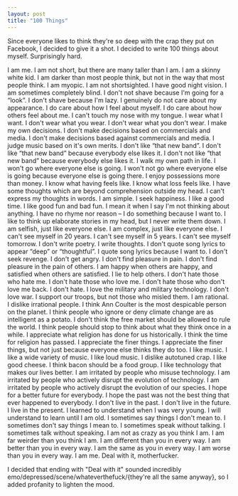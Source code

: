 ```yaml
---
layout: post
title: "100 Things"
---
```


Since everyone likes to think they're so deep with the crap they put on Facebook, I decided to give it a shot. I decided to write 100 things about myself. Surprisingly hard.

I am me.
I am not short, but there are many taller than I am.
I am a skinny white kid.
I am darker than most people think, but not in the way that most people think.
I am myopic.
I am not shortsighted.
I have good night vision.
I am sometimes completely blind.
I don't not shave because I'm going for a “look”.
I don't shave because I'm lazy.
I genuinely do not care about my appearance.
I do care about how I feel about myself.
I do care about how others feel about me.
I can't touch my nose with my tongue.
I wear what I want.
I don't wear what you wear.
I don't wear what you don't wear.
I make my own decisions.
I don't make decisions based on commercials and media.
I don't make decisions based against commercials and media.
I judge music based on it's own merits.
I don't like “that new band”.
I don't like “that new band” because everybody else likes it.
I don't not like “that new band” because everybody else likes it.
I walk my own path in life.
I won't go where everyone else is going.
I won't not go where everyone else is going because everyone else is going there.
I enjoy possessions more than money.
I know what having feels like.
I know what loss feels like.
I have some thoughts which are beyond comprehension outside my head.
I can't express my thoughts in words.
I am simple.
I seek happiness.
I like a good time.
I like good fun and bad fun.
I mean it when I say I'm not thinking about anything.
I have no rhyme nor reason – I do something because I want to.
I like to think up elaborate stories in my head, but I never write them down.
I am selfish, just like everyone else.
I am complex, just like everyone else.
I can't see myself in 20 years.
I can't see myself in 5 years.
I can't see myself tomorrow.
I don't write poetry.
I write thoughts.
I don't quote song lyrics to appear “deep” or “thoughtful”.
I quote song lyrics because I want to.
I don't seek revenge.
I don't get angry.
I don't find pleasure in pain.
I don't find pleasure in the pain of others.
I am happy when others are happy, and satisfied when others are satisfied.
I lie to help others.
I don't hate those who hate me.
I don't hate those who love me.
I don't hate those who don't love me back.
I don't hate.
I love the military and military technology.
I don't love war.
I support our troops, but not those who misled them.
I am rational.
I dislike irrational people.
I think Ann Coulter is the most despicable person on the planet.
I think people who ignore or deny climate change are as intelligent as a potato.
I don't think the free market should be allowed to rule the world.
I think people should stop to think about what they think once in a while.
I appreciate what religion has done for us historically.
I think the time for religion has passed.
I appreciate the finer things.
I appreciate the finer things, but not just because everyone else thinks they do too.
I like music.
I like a wide variety of music.
I like loud music.
I dislike autotuned crap.
I like good cheese.
I think bacon should be a food group.
I like technology that makes our lives better.
I am irritated by people who misuse technology.
I am irritated by people who actively disrupt the evolution of technology.
I am irritated by people who actively disrupt the evolution of our species.
I hope for a better future for everybody.
I hope the past was not the best thing that ever happened to everybody.
I don't live in the past.
I don't live in the future.
I live in the present.
I learned to understand when I was very young.
I will understand to learn until I am old.
I sometimes say things I don't mean to.
I sometimes don't say things I mean to.
I sometimes speak without talking.
I sometimes talk without speaking.
I am not as crazy as you think I am.
I am far weirder than you think I am.
I am different than you in every way.
I am better than you in every way.
I am the same as you in every way.
I am worse than you in every way.
I am me.
Deal with it, motherfucker.

I decided that ending with "Deal with it" sounded incredibly emo/depressed/scene/whateverthefuck/{they're all the same anyway}, so I added profanity to lighten the mood.
